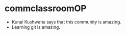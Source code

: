 # commclassroomOP

- Kunal Kushwaha says that this community is amazing.
- Learning git is amazing.
